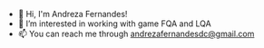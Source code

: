 - 👋 Hi, I'm Andreza Fernandes!
- 👀 I’m interested in working with game FQA and LQA
- 📫 You can reach me through andrezafernandesdc@gmail.com

<!---
Azushy/Azushy is a ✨ special ✨ repository because its `README.md` (this file) appears on your GitHub profile.
You can click the Preview link to take a look at your changes.
--->
